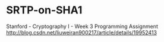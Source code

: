 # SRTP-on-SHA1

Stanford - Cryptography I - Week 3 Programming Assignment
http://blog.csdn.net/liuweiran900217/article/details/19952413
